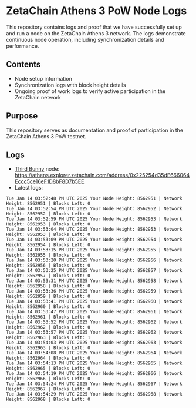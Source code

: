 # ZetaChain Athens 3 PoW Node Logs
This repository contains logs and proof that we have successfully set up and run a node on the ZetaChain Athens 3 network. The logs demonstrate continuous node operation, including synchronization details and performance.

## Contents
- Node setup information
- Synchronization logs with block height details
- Ongoing proof of work logs to verify active participation in the ZetaChain network

## Purpose
This repository serves as documentation and proof of participation in the ZetaChain Athens 3 PoW testnet.

## Logs

- [Third Bunny](https://thirdbunny.xyz/) node: https://athens.explorer.zetachain.com/address/0x225254d35dE666064Eccc5ce16eF1D8bF8D7b5EE
- Latest logs:
```
Tue Jan 14 03:52:48 PM UTC 2025 Your Node Height: 8562951 | Network Height: 8562951 | Blocks Left: 0
Tue Jan 14 03:52:54 PM UTC 2025 Your Node Height: 8562952 | Network Height: 8562952 | Blocks Left: 0
Tue Jan 14 03:52:59 PM UTC 2025 Your Node Height: 8562953 | Network Height: 8562953 | Blocks Left: 0
Tue Jan 14 03:53:04 PM UTC 2025 Your Node Height: 8562953 | Network Height: 8562953 | Blocks Left: 0
Tue Jan 14 03:53:09 PM UTC 2025 Your Node Height: 8562954 | Network Height: 8562954 | Blocks Left: 0
Tue Jan 14 03:53:15 PM UTC 2025 Your Node Height: 8562955 | Network Height: 8562955 | Blocks Left: 0
Tue Jan 14 03:53:20 PM UTC 2025 Your Node Height: 8562956 | Network Height: 8562956 | Blocks Left: 0
Tue Jan 14 03:53:25 PM UTC 2025 Your Node Height: 8562957 | Network Height: 8562957 | Blocks Left: 0
Tue Jan 14 03:53:31 PM UTC 2025 Your Node Height: 8562958 | Network Height: 8562958 | Blocks Left: 0
Tue Jan 14 03:53:36 PM UTC 2025 Your Node Height: 8562959 | Network Height: 8562959 | Blocks Left: 0
Tue Jan 14 03:53:41 PM UTC 2025 Your Node Height: 8562960 | Network Height: 8562960 | Blocks Left: 0
Tue Jan 14 03:53:47 PM UTC 2025 Your Node Height: 8562961 | Network Height: 8562961 | Blocks Left: 0
Tue Jan 14 03:53:52 PM UTC 2025 Your Node Height: 8562962 | Network Height: 8562962 | Blocks Left: 0
Tue Jan 14 03:53:57 PM UTC 2025 Your Node Height: 8562962 | Network Height: 8562963 | Blocks Left: 1
Tue Jan 14 03:54:03 PM UTC 2025 Your Node Height: 8562963 | Network Height: 8562963 | Blocks Left: 0
Tue Jan 14 03:54:08 PM UTC 2025 Your Node Height: 8562964 | Network Height: 8562964 | Blocks Left: 0
Tue Jan 14 03:54:13 PM UTC 2025 Your Node Height: 8562965 | Network Height: 8562965 | Blocks Left: 0
Tue Jan 14 03:54:19 PM UTC 2025 Your Node Height: 8562966 | Network Height: 8562966 | Blocks Left: 0
Tue Jan 14 03:54:24 PM UTC 2025 Your Node Height: 8562967 | Network Height: 8562967 | Blocks Left: 0
Tue Jan 14 03:54:29 PM UTC 2025 Your Node Height: 8562968 | Network Height: 8562968 | Blocks Left: 0
```
